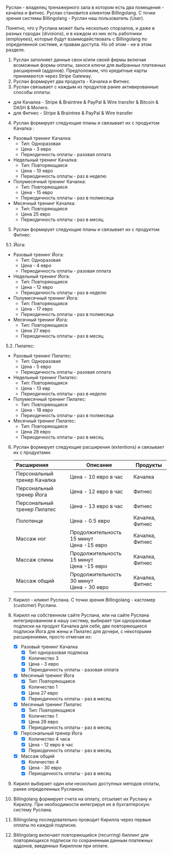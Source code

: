 Руслан - владелец тренажерного зала в котором есть два помещения - качалка и фитнес.
Руслан становится клиентом Billingolang. С точки зрения системы Billingolang - Руслан наш пользователь (User).

Понятно, что у Руслана может быть несколько спорзалов, и даже в разных городах (divisions), и в каждом из них есть работники (employees), которые будут взаимодействовать с Billingolang по определенной системе, и правам доступа. Но об этом - не в этом разделе.

1. Руслан заполняет данные свои и/или своей фирмы включая возможные формы оплаты, занося ключи для выбранных платежных расширений (аддонов). Предположим, что кредитные карты принимаются через Stripe Gateway.
2. Руслан формирует два продукта - Качалка и Фитнес.
3. Руслан связывает с каждым из продуктов ранее активированные способы оплаты:
* для Качалка - Stripe & Braintree & PayPal & Wire transfer & Bitcoin & DASH & Monero. 
* для Фитнес - Stripe & Braintree & PayPal & Wire transfer
4. Руслан формирует следующие планы и связывает их с продуктом Качалка :
  - Разовый тренинг Качалка:
    - Тип: Одноразовая
    - Цена - 3 евро
    - Периодичность оплаты - разовая оплата
  - Недельный тренинг Качалка:
    - Тип: Повторяющаяся
    - Цена - 10 евро
    - Периодичность оплаты - раз в неделю
  - Полумесячный тренинг Качалка:
    - Тип: Повторяющаяся
    - Цена - 15 евро
    - Периодичность оплаты - раз в полмесяца
  - Месячный тренинг Качалка:
    - Тип: Повторяющаяся
    - Цена 25 евро
    - Периодичность оплаты - раз в месяц
5. Руслан формирует следующие планы и связывает их с продуктом Фитнес:

  5.1. Йога:

  * Разовый тренинг Йога:
    * Тип: Одноразовая
    * Цена - 4 евро
    * Периодичность оплаты - разовая оплата
  * Недельный тренинг Йога:
    * Тип: Повторяющаяся 
    * Цена - 12 евро
    * Периодичность оплаты - раз в неделю
  * Полумесячный тренинг Йога:
    * Тип: Повторяющаяся
    * Цена - 17 евро
    * Периодичность оплаты - раз в полмесяца
  * Месячный тренинг Йога:
    * Тип: Повторяющаяся
    * Цена 27 евро
    * Периодичность оплаты - раз в месяц

  5.2. Пилатес:

  * Разовый тренинг Пилатес:
    * Тип: Одноразовая
    * Цена - 5 евро
    *  Периодичность оплаты - разовая оплата
  * Недельный тренинг Пилатес:
    * Тип: Повторяющаяся
    * Цена - 13 евр
    * Периодичность оплаты - раз в неделю
  * Полумесячный тренинг Пилатес:
    * Тип: Повторяющаяся
    * Цена - 18 евро
    * Периодичность оплаты - раз в полмесяца
  * Месячный тренинг Пилатес:
    * Тип: Повторяющаяся
    * Цена 28 евро
    *  Периодичность оплаты - раз в месяц

6. Руслан формирует следующие расширения (extentions) и связывает их с продуктами:

   | Расширения                  | Описание                                       | Продукты        |
   | :-------------------------- | ---------------------------------------------- | --------------- |
   | Персональный тренер Качалка | Цена - 10 евро в час                           | Качалка         |
   | Персональный тренер Йога    | Цена - 12 евро в час                           | Фитнес          |
   | Персональный тренер Пилатес | Цена - 13 евро в час                           | Фитнес          |
   | Полотенце                   | Цена - 0.5 евро                                | Качалка, Фитнес |
   | Массаж ног                  | Продолжительность 15 минут<br />Цена -15 евро  | Качалка, Фитнес |
   | Массаж спины                | Продолжительность 15 минут<br />Цена -15 евро  | Качалка, Фитнес |
   | Массаж общий                | Продолжительность 30 минут<br />Цена - 30 евро | Качалка, Фитнес |

7. Кирилл - клиент Руслана. С точки зрения Billingolang - кастомер (customer) Руслана.

8. Кирилл на собственном сайте Руслана, или на сайте Руслана интегрированном в нашу систему, выбирает три одноразовые подписки на продукт Качалка для себя, две повторяющиеся  подписки  Йога для жены и Пилатес для дочери, с некоторыми расширениями, просто отмечая их:

   - [x] Разовый тренинг Качалка
     - [x] Тип одноразовая подписка
     - [x] Количество 3
     - [x] Цена - 3 евро
     - [x] Периодичность оплаты - разовая оплата
   - [x] Месячный тренинг Йога
     - [x] Тип: Повторяющаяся
     - [x] Количество 1
     - [x] Цена 27 евро
     - [x] Периодичность оплаты - раз в месяц
   - [x] Месячный тренинг Пилатес
     - [x] Тип: Повторяющаяся
     - [x] Количество 1
     - [x] Цена 28 евро
     - [x] Периодичность оплаты - раз в месяц
   - [x] Персональный тренер Йога
     - [x] Количество 4 часа
     - [x] Цена - 12 евро в час
     - [x] Периодичность оплаты - раз в месяц
   - [x] Массаж общий
     - [x] Количество 4
     - [x] Цена - 30 евро
     - [x] Периодичность оплаты - раз в месяц

9.  Кирилл выбирает один или несколько доступных методов оплаты, ранее определенных Русланом.

10. Billingolang формирует счета на оплату, отсылает их Руслану и Кириллу. При необходимости интегрируя их в бухгалтерскую систему Руслана.

11. Billingolang последовательно проводит Кирилла через первые оплаты по каждой подписке.

12. Billingolang включает повторяющийся (recurring) биллинг для повторяющихся подписок по сохраненным данным платежных аддонов, введенных Кириллом при оплате.